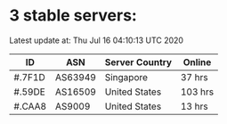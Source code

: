 # 3 stable servers:

Latest update at: Thu Jul 16 04:10:13 UTC 2020

| ID | ASN | Server Country | Online |
| -- | --- | -------------- | ------ |
| #.7F1D | AS63949 | Singapore | 37 hrs |
| #.59DE | AS16509 | United States | 103 hrs |
| #.CAA8 | AS9009 | United States | 13 hrs |

